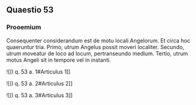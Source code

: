 ## Quaestio 53

### Prooemium

Consequenter considerandum est de motu locali Angelorum. Et circa hoc quaeruntur tria. Primo, utrum Angelus possit moveri localiter. Secundo, utrum moveatur de loco ad locum, pertranseundo medium. Tertio, utrum motus Angeli sit in tempore vel in instanti.

![[I q. 53 a. 1#Articulus 1]]

![[I q. 53 a. 2#Articulus 2]]

![[I q. 53 a. 3#Articulus 3]]

